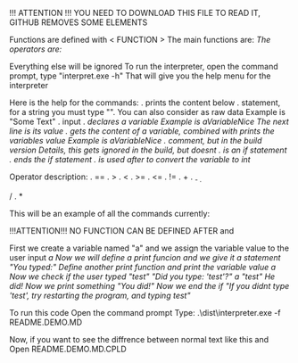 !!! ATTENTION !!!
YOU NEED TO DOWNLOAD THIS FILE TO READ IT, GITHUB REMOVES SOME ELEMENTS



Functions are defined with < FUNCTION >
The main functions are: <prt> <stm> <inp> <var> <con> <cmt> <cnd> <end> <int>
The operators are: <eql> <grt> <lst> <gte> <lte> <neq> <add> <sub> <div> <mul>
Everything else will be ignored
To run the interpreter, open the command prompt, type "interpret.exe -h"
That will give you the help menu for the interpreter

Here is the help for the commands:
. <prt> prints the content below
. <stm> statement, for a string you must type "". You can also consider <stm> as raw data
Example is <stm> "Some Text"
. <inp> input
. <var> declares a variable
Example is <var> aVariableNice
The next line is its value
. <con> gets the content of a variable, combined with <prt> prints the variables value
Example is <con> aVariableNice
. <cmt> comment, but in the build version
Details, this gets ignored in the build, but <cmt> doesnt
. <cnd> is an if statement
. <end> ends the if statement
. <int> is used after <var> to convert the variable to int

Operator description:
. <eql> ==
. <grt> >
. <lst> <
. <gte> >=
. <lte> <=
. <neq> !=
. <add> +
. <sub> -
. <div> /
. <mul> *

This will be an example of all the commands currently:

!!!ATTENTION!!!
NO <cmt> FUNCTION CAN BE DEFINED AFTER <prt> and <var>

<cmt> First we create a variable named "a" and we assign the variable value to the user input
<var> a
<inp>
<cmt> Now we will define a print funcion and we give it a statement
<prt>
<stm> "You typed:"
<cmt> Define another print function and print the variable value
<prt>
<con> a
<cmt> Now we check if the user typed "test"
<prt>
<stm> "Did you type: 'test'?"
<cnd> a <eql> "test" 
<cmt> He did! Now we print something
<prt>
<stm> "You did!"
<cmt> Now we end the if
<end>
<prt>
<stm> "If you didnt type 'test', try restarting the program, and typing test"

To run this code
Open the command prompt
Type: .\dist\interpreter.exe -f README.DEMO.MD

Now, if you want to see the diffrence between normal text like this and <cmt>
Open README.DEMO.MD.CPLD